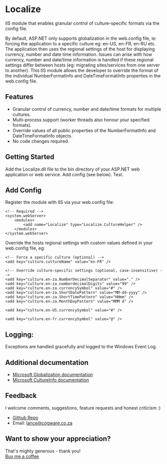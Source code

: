# Localize

IIS module that enables granular control of culture-specific formats via the config file.

By default, ASP.NET only supports globalization in the web.config file, ie: forcing the application to a specific culture eg: en-US, en-FR, en-RU etc.
The application then uses the regional settings of the host for displaying currency, number and date time information.
Issues can arise with how currency, number and date/time information is handled if these regional settings differ between hosts (eg: migrating sites/services from one server to another).
This IIS module allows the developer to override the format of the individual NumberFormatInfo and DateTimeFormatInfo properties in the web.config file.

## Features
- Granular control of currency, number and date/time formats for multiple cultures.
- Multi-process support (worker threads also honour your specified formats).
- Override values of all public properties of the NumberFormatInfo and DateTimeFormatInfo objects.
- No code changes required.

## Getting Started

Add the Localize.dll file to the bin directory of your ASP.NET web application or web service.
Add config (see below).
Test.

## Add Config

Register the module with IIS via your web.config file:

    <!-- Required -->
    <system.webServer>
        <modules>
            <add name="Localize" type="Localize.CultureHelper" />            
        </modules>        
    </system.webServer>

Override the hosts regional settings with custom values defined in your web.config file, eg:         

    <!-- Force a specific culture (optional) -->
    <add key="culture.cultureName" value="en-FR" />
    
    <!-- Override culture-specific settings (optional, case-insensitive) -->
    <add key="culture.en-za.NumberDecimalSeparator" value="." />
    <add key="culture.en-za.numberdecimalDigits" value="99" />
    <add key="culture.en-za.currencySymbol" value="#" />
    <add key="culture.en-za.ShortDatePattern" value="MM-dd-yyyy" />
    <add key="culture.en-za.ShortTimePattern" value="HHmm" />
    <add key="culture.en-za.MonthDayPattern" value="MMM d" />
    
    <add key="culture.en-US.currencySymbol" value="#" />
    
    <add key="culture.en-fr.currencySymbol" value="@" />


## Logging:

Exceptions are handled gracefully and logged to the Windows Event Log.

## Additional documentation

- [Microsoft Globalization documentation](https://learn.microsoft.com/en-us/dotnet/api/system.globalization?view=netframework-4.8.1) 
- [Microsoft CultureInfo documentation](https://learn.microsoft.com/en-us/dotnet/api/system.globalization.cultureinfo?view=netframework-4.8.1)

## Feedback

I welcome comments, suggestions, feature requests and honest criticism :)  

 
- [Github Repo](https://github.com/thurstonford?tab=repositories)  
- Email: lance@cogware.co.za

## Want to show your appreciation?
That's mighty generous - thank you!  
[Buy me a coffee](https://www.buymeacoffee.com/cogware)
